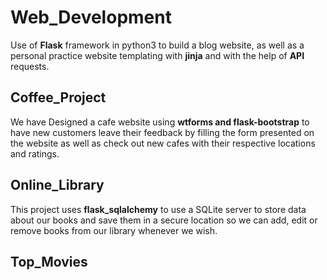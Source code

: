 # Web_Development
Use of **Flask** framework in python3 to build a blog website, as well as a personal practice website templating with **jinja** and with the help of **API** requests. 

## Coffee_Project
We have Designed a cafe website using **wtforms and flask-bootstrap** to have new customers leave their feedback by filling the form presented on the website as well as check out new cafes with their respective locations and ratings.

## Online_Library
This project uses **flask_sqlalchemy** to use a SQLite server to store data about our books and save them in a secure location so we can add, edit or remove books from our library whenever we wish.


## Top_Movies
